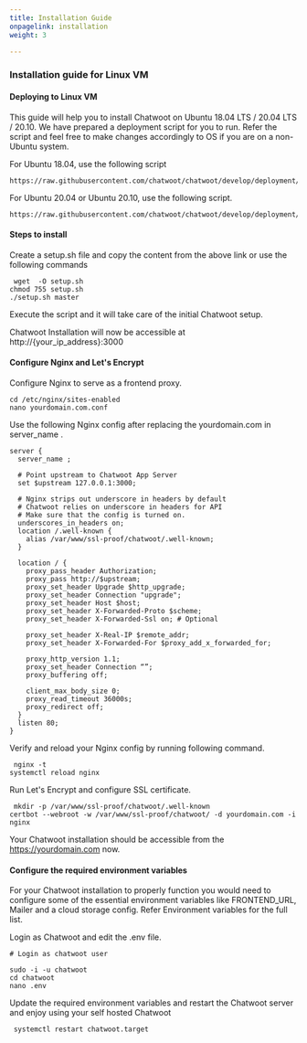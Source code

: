 ```yaml
---
title: Installation Guide
onpagelink: installation
weight: 3

---
```


### **Installation guide for Linux VM**

#### Deploying to Linux VM

This guide will help you to install Chatwoot on Ubuntu 18.04 LTS / 20.04 LTS / 20.10. We have prepared a deployment script for you to run. Refer the script and feel free to make changes accordingly to OS if you are on a non-Ubuntu system.

For Ubuntu 18.04, use the following script

    https://raw.githubusercontent.com/chatwoot/chatwoot/develop/deployment/setup_18.04.sh 

For Ubuntu 20.04 or Ubuntu 20.10, use the following script.

    https://raw.githubusercontent.com/chatwoot/chatwoot/develop/deployment/setup_20.04.sh
      

#### Steps to install

Create a setup.sh file and copy the content from the above link or use the following commands

     wget  -O setup.sh
    chmod 755 setup.sh
    ./setup.sh master 

Execute the script and it will take care of the initial Chatwoot setup.

Chatwoot Installation will now be accessible at http://{your\_ip\_address}:3000

#### Configure Nginx and Let's Encrypt

Configure Nginx to serve as a frontend proxy.

    cd /etc/nginx/sites-enabled
    nano yourdomain.com.conf  

Use the following Nginx config after replacing the yourdomain.com in server\_name .

    server {
      server_name ;
    
      # Point upstream to Chatwoot App Server
      set $upstream 127.0.0.1:3000;
    
      # Nginx strips out underscore in headers by default
      # Chatwoot relies on underscore in headers for API
      # Make sure that the config is turned on.
      underscores_in_headers on;
      location /.well-known {
        alias /var/www/ssl-proof/chatwoot/.well-known;
      }
    
      location / {
        proxy_pass_header Authorization;
        proxy_pass http://$upstream;
        proxy_set_header Upgrade $http_upgrade;
        proxy_set_header Connection "upgrade";
        proxy_set_header Host $host;
        proxy_set_header X-Forwarded-Proto $scheme;
        proxy_set_header X-Forwarded-Ssl on; # Optional
    
        proxy_set_header X-Real-IP $remote_addr;
        proxy_set_header X-Forwarded-For $proxy_add_x_forwarded_for;
    
        proxy_http_version 1.1;
        proxy_set_header Connection “”;
        proxy_buffering off;
    
        client_max_body_size 0;
        proxy_read_timeout 36000s;
        proxy_redirect off;
      }
      listen 80;
    }  

Verify and reload your Nginx config by running following command.

     nginx -t
    systemctl reload nginx 

Run Let's Encrypt and configure SSL certificate.

     mkdir -p /var/www/ssl-proof/chatwoot/.well-known
    certbot --webroot -w /var/www/ssl-proof/chatwoot/ -d yourdomain.com -i nginx 

Your Chatwoot installation should be accessible from the https://yourdomain.com now.

#### Configure the required environment variables

For your Chatwoot installation to properly function you would need to configure some of the essential environment variables like FRONTEND\_URL, Mailer and a cloud storage config. Refer Environment variables for the full list.

Login as Chatwoot and edit the .env file.

    # Login as chatwoot user
    
    sudo -i -u chatwoot
    cd chatwoot
    nano .env  

Update the required environment variables and restart the Chatwoot server and enjoy using your self hosted Chatwoot

     systemctl restart chatwoot.target

